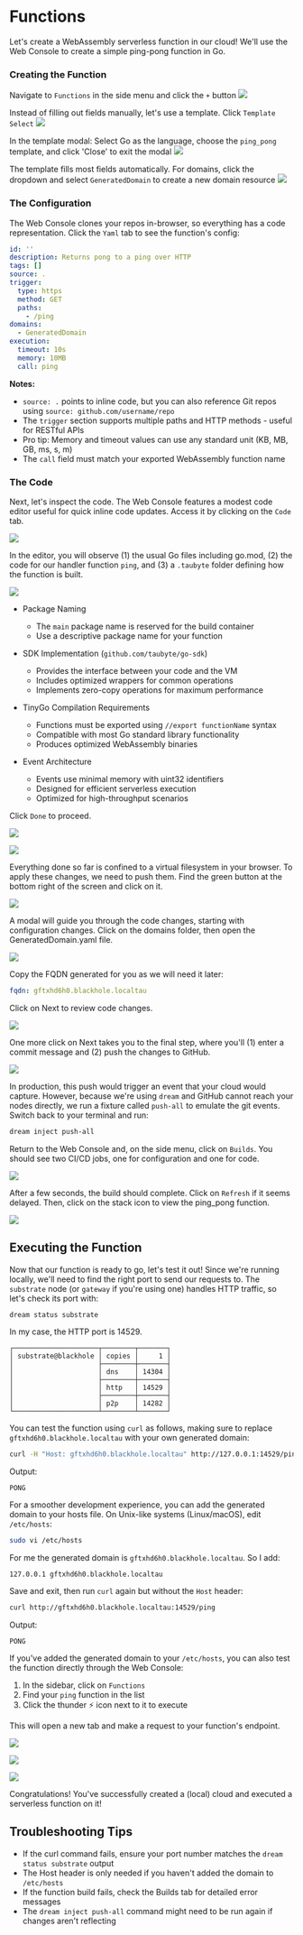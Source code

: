 # Functions

<!-- Source: docs-old/01-dev-getting-started/03-first-function.md -->


Let's create a WebAssembly serverless function in our cloud! We'll use the Web Console to create a simple ping-pong function in Go.

### Creating the Function

Navigate to `Functions` in the side menu and click the `+` button
![](../images/webconsole-dreamland-new-function-dash.png)

Instead of filling out fields manually, let's use a template. Click `Template Select`
![](../images/webconsole-dreamland-new-function-modal.png)

In the template modal: Select Go as the language, choose the `ping_pong` template, and click 'Close' to exit the modal
![](../images/webconsole-dreamland-new-function-template.png)

The template fills most fields automatically. For domains, click the dropdown and select `GeneratedDomain` to create a new domain resource
![](../images/webconsole-dreamland-new-function-generated-domain.png)

### The Configuration

The Web Console clones your repos in-browser, so everything has a code representation. Click the `Yaml` tab to see the function's config:
```yaml
id: ''
description: Returns pong to a ping over HTTP
tags: []
source: .
trigger:
  type: https
  method: GET
  paths:
    - /ping
domains:
  - GeneratedDomain
execution:
  timeout: 10s
  memory: 10MB
  call: ping
```

**Notes:**
- `source: .` points to inline code, but you can also reference Git repos using `source: github.com/username/repo`
- The `trigger` section supports multiple paths and HTTP methods - useful for RESTful APIs
- Pro tip: Memory and timeout values can use any standard unit (KB, MB, GB, ms, s, m)
- The `call` field must match your exported WebAssembly function name

### The Code

Next, let's inspect the code. The Web Console features a modest code editor useful for quick inline code updates. Access it by clicking on the `Code` tab.

![](../images/webconsole-dreamland-new-function-go-to-code.png)

In the editor, you will observe (1) the usual Go files including go.mod, (2) the code for our handler function `ping`, and (3) a `.taubyte` folder defining how the function is built.

![](../images/webconsole-dreamland-new-function-code.png)


- Package Naming
    - The `main` package name is reserved for the build container
    - Use a descriptive package name for your function

- SDK Implementation (`github.com/taubyte/go-sdk`)
    - Provides the interface between your code and the VM
    - Includes optimized wrappers for common operations
    - Implements zero-copy operations for maximum performance

- TinyGo Compilation Requirements
    - Functions must be exported using `//export functionName` syntax
    - Compatible with most Go standard library functionality
    - Produces optimized WebAssembly binaries

- Event Architecture
    - Events use minimal memory with uint32 identifiers
    - Designed for efficient serverless execution
    - Optimized for high-throughput scenarios

Click `Done` to proceed.

![](../images/webconsole-dreamland-new-function-done.png)


![](../images/webconsole-dreamland-new-function-listed.png)

Everything done so far is confined to a virtual filesystem in your browser. To apply these changes, we need to push them. Find the green button at the bottom right of the screen and click on it.

![](../images/webconsole-dreamland-new-function-push.png)

A modal will guide you through the code changes, starting with configuration changes. Click on the domains folder, then open the GeneratedDomain.yaml file.

![](../images/webconsole-dreamland-new-function-push-001.png)

Copy the FQDN generated for you as we will need it later:
```yaml
fqdn: gftxhd6h0.blackhole.localtau
```

Click on Next to review code changes.

![](../images/webconsole-dreamland-new-function-push-002.png)

One more click on Next takes you to the final step, where you'll (1) enter a commit message and (2) push the changes to GitHub.

![](../images/webconsole-dreamland-new-function-push-003.png)

In production, this push would trigger an event that your cloud would capture. However, because we're using `dream` and GitHub cannot reach your nodes directly, we run a fixture called `push-all` to emulate the git events. Switch back to your terminal and run:

```sh
dream inject push-all
```

Return to the Web Console and, on the side menu, click on `Builds`. You should see two CI/CD jobs, one for configuration and one for code.

![](../images/webconsole-dreamland-new-function-build.png)

After a few seconds, the build should complete. Click on `Refresh` if it seems delayed. Then, click on the stack icon to view the ping_pong function.

![](../images/webconsole-dreamland-new-function-build-open-details.png)


## Executing the Function

Now that our function is ready to go, let's test it out! Since we're running locally, we'll need to find the right port to send our requests to. The `substrate` node (or `gateway` if you're using one) handles HTTP traffic, so let's check its port with:
```sh
dream status substrate
```

In my case, the HTTP port is 14529.
```
┌─────────────────────┬────────┬───────┐
│ substrate@blackhole │ copies │     1 │
│                     ├────────┼───────┤
│                     │ dns    │ 14304 │
│                     ├────────┼───────┤
│                     │ http   │ 14529 │
│                     ├────────┼───────┤
│                     │ p2p    │ 14282 │
└─────────────────────┴────────┴───────┘
```

You can test the function using `curl` as follows, making sure to replace `gftxhd6h0.blackhole.localtau` with your own generated domain:
```sh
curl -H "Host: gftxhd6h0.blackhole.localtau" http://127.0.0.1:14529/ping
```

Output:
```
PONG
```

For a smoother development experience, you can add the generated domain to your hosts file. On Unix-like systems (Linux/macOS), edit `/etc/hosts`:
```sh
sudo vi /etc/hosts
```

For me the generated domain is `gftxhd6h0.blackhole.localtau`. So I add:
```
127.0.0.1 gftxhd6h0.blackhole.localtau
```

Save and exit, then run `curl` again but without the `Host` header:
```sh
curl http://gftxhd6h0.blackhole.localtau:14529/ping
```

Output:
```
PONG
```

If you've added the generated domain to your `/etc/hosts`, you can also test the function directly through the Web Console:

1. In the sidebar, click on `Functions` 
2. Find your `ping` function in the list
3. Click the thunder ⚡️ icon next to it to execute

This will open a new tab and make a request to your function's endpoint.

![](../images/webconsole-dreamland-new-function-exec.png)

![](../images/webconsole-dreamland-new-function-exec-done.png)

![](../images/webconsole-dreamland-new-function-exec-stats.png)

Congratulations! You've successfully created a (local) cloud and executed a serverless function on it!


## Troubleshooting Tips
- If the curl command fails, ensure your port number matches the `dream status substrate` output
- The Host header is only needed if you haven't added the domain to `/etc/hosts`
- If the function build fails, check the Builds tab for detailed error messages
- The `dream inject push-all` command might need to be run again if changes aren't reflecting

